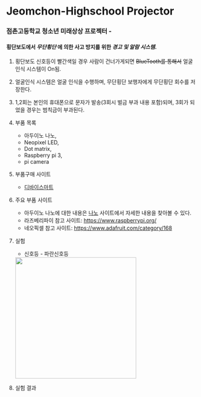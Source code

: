 # Jeomchon-Highschool Projector 
### 점촌고등학교 청소년 미래상상 프로젝터 - 
#### 횡단보도에서 **_무단횡단_** 에 의한 사고 방지를 위한 **_경고 및 알람 시스템_**.
1. 횡단보도 신호등이 빨간색일 경우 사람이 건너가게되면 ~~BlueTooth를 통해서~~ 얼굴인식 시스템이 On됨.
1. 얼굴인식 시스템은 얼굴 인식을 수행하며, 무단횡단 보행자에게 무단횡단 회수를 저장한다. 
1. 1,2회는 본인의 휴대폰으로 문자가 발송(3회시 벌금 부과 내용 포함)되며, 3회가 되었을 경우는 범칙금이 부과된다.
1. 부품 목록
    * 아두이노 나노, 
    * Neopixel LED, 
    + Dot matrix, 
    - Raspberry pi 3,
    - pi camera
1. 부품구매 사이트
   * [디바이스마트](http://www.devicemart.co.kr/main/index)
1. 주요 부품 사이트
   * 아두이노 나노에 대한 내용은 [나노](https://store.arduino.cc/usa/arduino-nano) 사이트에서 자세한 내용을 찾아볼 수 있다.
   * 라즈베리파이 참고 사이트: https://www.raspberrypi.org/
   * 네오픽셀 참고 사이트: <https://www.adafruit.com/category/168>

1. 실험
   * 신호등 - 파란신호등
   <img src="./Experiment_images/Cross_Blue.jpg" width="320">

1. 실험 결과

